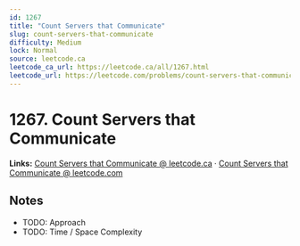 ```yaml
--- 
id: 1267
title: "Count Servers that Communicate"
slug: count-servers-that-communicate
difficulty: Medium
lock: Normal
source: leetcode.ca
leetcode_ca_url: https://leetcode.ca/all/1267.html
leetcode_url: https://leetcode.com/problems/count-servers-that-communicate/
---
```


# 1267. Count Servers that Communicate

**Links:** [Count Servers that Communicate @ leetcode.ca](https://leetcode.ca/all/1267.html) · [Count Servers that Communicate @ leetcode.com](https://leetcode.com/problems/count-servers-that-communicate/)

## Notes
- TODO: Approach
- TODO: Time / Space Complexity
